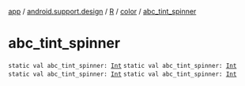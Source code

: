 [app](../../../index.md) / [android.support.design](../../index.md) / [R](../index.md) / [color](index.md) / [abc_tint_spinner](.)

# abc_tint_spinner

`static val abc_tint_spinner: `[`Int`](https://kotlinlang.org/api/latest/jvm/stdlib/kotlin/-int/index.html)
`static val abc_tint_spinner: `[`Int`](https://kotlinlang.org/api/latest/jvm/stdlib/kotlin/-int/index.html)
`static val abc_tint_spinner: `[`Int`](https://kotlinlang.org/api/latest/jvm/stdlib/kotlin/-int/index.html)
`static val abc_tint_spinner: `[`Int`](https://kotlinlang.org/api/latest/jvm/stdlib/kotlin/-int/index.html)